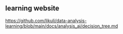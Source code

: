 ## learning website
https://github.com/likuli/data-analysis-learning/blob/main/docs/analysis_ai/decision_tree.md
